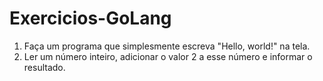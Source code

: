 # Exercicios-GoLang
1. Faça um programa que simplesmente escreva "Hello, world!" na tela.
2. Ler um número inteiro, adicionar o valor 2 a esse número e informar o resultado.
